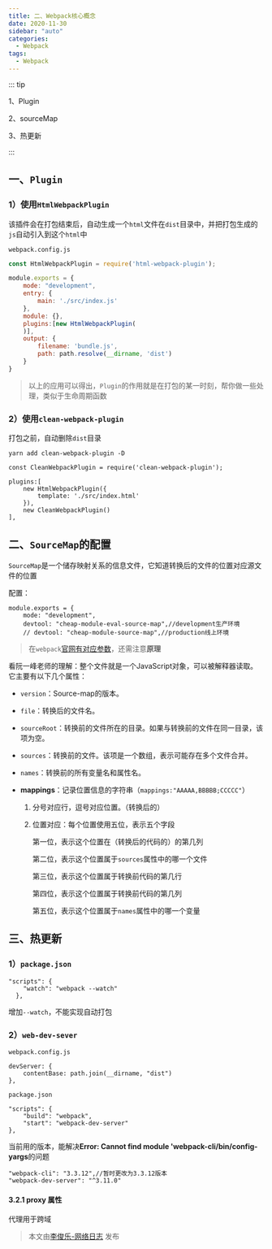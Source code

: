 ```yaml
---
title: 二、Webpack核心概念
date: 2020-11-30
sidebar: "auto"
categories:
  - Webpack
tags:
  - Webpack
---
```


::: tip

1、Plugin

2、sourceMap

3、热更新

:::

<!-- more -->
## 一、`Plugin`

### 1）使用`HtmlWebpackPlugin`

该插件会在打包结束后，自动生成一个`html`文件在`dist`目录中，并把打包生成的`js`自动引入到这个`html`中

`webpack.config.js`

```js
const HtmlWebpackPlugin = require('html-webpack-plugin');

module.exports = {
    mode: "development",
    entry: {
        main: './src/index.js'
    },
    module: {},
    plugins:[new HtmlWebpackPlugin(
    )],
    output: {
        filename: 'bundle.js',
        path: path.resolve(__dirname, 'dist')
    }
}   
```

> 以上的应用可以得出，`Plugin`的作用就是在打包的某一时刻，帮你做一些处理，类似于生命周期函数

### 2）使用`clean-webpack-plugin`

打包之前，自动删除`dist`目录

```
yarn add clean-webpack-plugin -D
```

```
const CleanWebpackPlugin = require('clean-webpack-plugin');

plugins:[
    new HtmlWebpackPlugin({
        template: './src/index.html'
    }),
    new CleanWebpackPlugin()
],
```

## 二、`SourceMap`的配置

`SourceMap`是一个储存映射关系的信息文件，它知道转换后的文件的位置对应源文件的位置

配置：

```
module.exports = {
    mode: "development",
    devtool: "cheap-module-eval-source-map",//development生产环境
    // devtool: "cheap-module-source-map",//production线上环境
```

> 在`webpack`[官网有对应参数](https://www.webpackjs.com/configuration/devtool/)，还需注意**原理**

看阮一峰老师的理解：整个文件就是一个JavaScript对象，可以被解释器读取。它主要有以下几个属性：

- `version`：Source-map的版本。

- `file`：转换后的文件名。

- `sourceRoot`：转换前的文件所在的目录。如果与转换前的文件在同一目录，该项为空。

- `sources`：转换前的文件。该项是一个数组，表示可能存在多个文件合并。

- `names`：转换前的所有变量名和属性名。

- **mappings**：记录位置信息的字符串（`mappings:"AAAAA,BBBBB;CCCCC"`）

  1. 分号对应行，逗号对应位置。（转换后的）

  2. 位置对应：每个位置使用五位，表示五个字段

     第一位，表示这个位置在（转换后的代码的）的第几列

     第二位，表示这个位置属于`sources`属性中的哪一个文件

     第三位，表示这个位置属于转换前代码的第几行

     第四位，表示这个位置属于转换前代码的第几列

     第五位，表示这个位置属于`names`属性中的哪一个变量

## 三、热更新

### 1）`package.json`

```
"scripts": {
    "watch": "webpack --watch" 
  },
```

增加`--watch`，不能实现自动打包

### 2）`web-dev-sever`

`webpack.config.js`

```
devServer: {
    contentBase: path.join(__dirname, "dist")
},
```

`package.json`

```
"scripts": {
    "build": "webpack",
    "start": "webpack-dev-server"
},
```

当前用的版本，能解决**Error: Cannot find module 'webpack-cli/bin/config-yargs**的问题

```
"webpack-cli": "3.3.12",//暂时更改为3.3.12版本
"webpack-dev-server": "^3.11.0"
```

#### 3.2.1 proxy 属性

代理用于跨域

> 本文由[李俊乐-网络日志](https://dirtypool.top) 发布